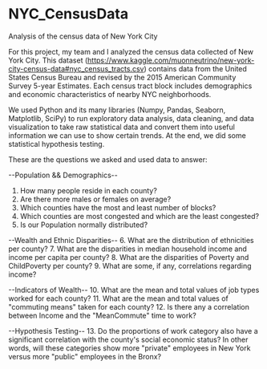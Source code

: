 # NYC_CensusData
Analysis of the census data of New York City

For this project, my team and I analyzed the census data collected of New York City.
This dataset (https://www.kaggle.com/muonneutrino/new-york-city-census-data#nyc_census_tracts.csv)
contains data from the United States Census Bureau and revised by the 2015 American Community 
Survey 5-year Estimates. Each census tract block includes demographics and economic
characteristics of nearby NYC neighborhoods. 

We used Python and its many libraries (Numpy, Pandas, Seaborn, Matplotlib, SciPy) to run exploratory 
data analysis, data cleaning, and data visualization to take raw statistical data and convert
them into useful information we can use to show certain trends. At the end, we did some statistical 
hypothesis testing. 

These are the questions we asked and used data to answer:

--Population && Demographics--
1. How many people reside in each county?
2. Are there more males or females on average?
3. Which counties have the most and least number of blocks?
4. Which counties are most congested and which are the least congested? 
5. Is our Population normally distributed?

--Wealth and Ethnic Disparities--
6. What are the distribution of ethnicities per county?
7. What are the disparities in median household income and income per capita per county? 
8. What are the disparities of Poverty and ChildPoverty per county?
9. What are some, if any, correlations regarding income?

--Indicators of Wealth--
10. What are the mean and total values of job types worked for each county?
11. What are the mean and total values of "commuting means" taken for each county?
12. Is there any a correlation between Income and the "MeanCommute" time to work?

--Hypothesis Testing--
13. Do the proportions of work category also have a significant correlation with the county's social economic status? 
In other words, will these categories show more "private" employees in New York versus more "public" employees in the Bronx?
